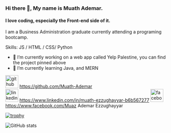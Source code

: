 ### Hi there 👋, My name is Muath Ademar.
#### I love coding, especially the Front-end side of it.
I am a Business Administration graduate currently attending a programing bootcamp.

Skills:  JS / HTML / CSS/ Python

- 🔭 I’m currently working on a web app called Yelp Palestine, you can find the project pinned above 
- 🌱 I’m currently learning  Java, and MERN 


<img src='https://cdn.jsdelivr.net/npm/simple-icons@3.0.1/icons/github.svg' alt='github' height='40'> https://github.com/Muath-Ademar  
<img src='https://cdn.jsdelivr.net/npm/simple-icons@3.0.1/icons/linkedin.svg' alt='linkedin' height='40'> https://www.linkedin.com/in/muath-ezzughayyar-b6b567277
<img src='https://cdn.jsdelivr.net/npm/simple-icons@3.0.1/icons/facebook.svg' alt='facebook' height='40'> https://www.facebook.com/Muaz Ademar Ezzughayyar   

[![trophy](https://github-profile-trophy.vercel.app/?username=Muath-Ademar)](https://github.com/ryo-ma/github-profile-trophy)

![GitHub stats](https://github-readme-stats.vercel.app/api?username=Muath-Ademar&show_icons=true)  

